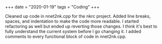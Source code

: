 +++
date = "2020-01-19"
tags = "Coding"
+++

Cleaned up code in nnet2nk.cpp for the nkrc project. Added line breaks, spaces, and indentation to make the code more readable. I started refactoring as well but ended up reverting those changes. I think it's best to fully understand the current system before I go changing it. I added comments to every functional block of code in nnet2nk.cpp.